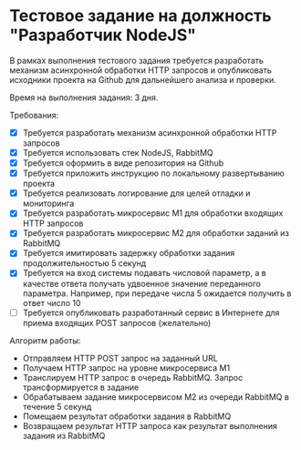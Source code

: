 # Тестовое задание на должность "Разработчик NodeJS"

В рамках выполнения тестового задания требуется разработать механизм асинхронной обработки HTTP
запросов и опубликовать исходники проекта на Github для дальнейшего анализа и проверки.

Время на выполнения задания: 3 дня.

Требования:

- [x] Требуется разработать механизм асинхронной обработки HTTP запросов
- [x] Требуется использовать стек NodeJS, RabbitMQ
- [x] Требуется оформить в виде репозитория на Github
- [x] Требуется приложить инструкцию по локальному развертыванию проекта
- [x] Требуется реализовать логирование для целей отладки и мониторинга
- [x] Требуется разработать микросервис М1 для обработки входящих HTTP запросов
- [x] Требуется разработать микросервис М2 для обработки заданий из RabbitMQ
- [x] Требуется имитировать задержку обработки задания продолжительностью 5 секунд
- [x] Требуется на вход системы подавать числовой параметр, а в качестве ответа получать удвоенное значение переданного параметра. Например, при передаче числа 5 ожидается получить в ответ число 10
- [ ] Требуется опубликовать разработанный сервис в Интернете для приема входящих POST запросов
(желательно)

Алгоритм работы:

- Отправляем HTTP POST запрос на заданный URL
- Получаем HTTP запрос на уровне микросервиса М1
- Транслируем HTTP запрос в очередь RabbitMQ. Запрос трансформируется в задание
- Обрабатываем задание микросервисом М2 из очереди RabbitMQ в течение 5 секунд
- Помещаем результат обработки задания в RabbitMQ
- Возвращаем результат HTTP запроса как результат выполнения задания из RabbitMQ
